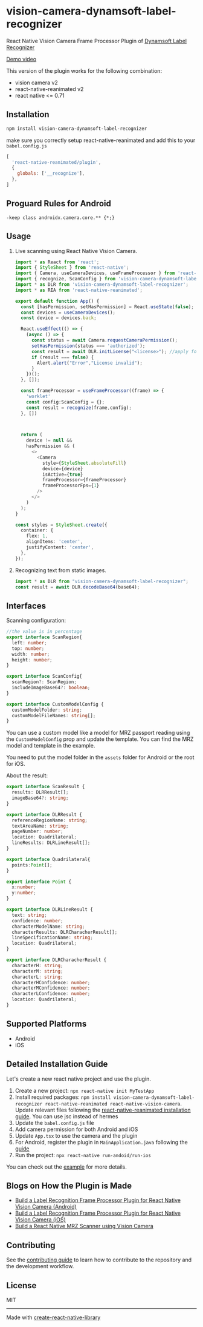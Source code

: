 # vision-camera-dynamsoft-label-recognizer


React Native Vision Camera Frame Processor Plugin of [Dynamsoft Label Recognizer](https://www.dynamsoft.com/label-recognition/overview/)

[Demo video](https://user-images.githubusercontent.com/5462205/204175763-ea23321d-8ae1-40ea-b9ce-209bbe6405bb.mp4)

This version of the plugin works for the following combination:

* vision camera v2
* react-native-reanimated v2
* react native <= 0.71

## Installation

```sh
npm install vision-camera-dynamsoft-label-recognizer
```

make sure you correctly setup react-native-reanimated and add this to your `babel.config.js`

```js
[
  'react-native-reanimated/plugin',
  {
    globals: ['__recognize'],
  },
]
```

## Proguard Rules for Android

```
-keep class androidx.camera.core.** {*;}
```

## Usage

1. Live scanning using React Native Vision Camera.

   ```ts
   import * as React from 'react';
   import { StyleSheet } from 'react-native';
   import { Camera, useCameraDevices, useFrameProcessor } from 'react-native-vision-camera';
   import { recognize, ScanConfig } from 'vision-camera-dynamsoft-label-recognizer';
   import * as DLR from 'vision-camera-dynamsoft-label-recognizer';
   import * as REA from 'react-native-reanimated';

   export default function App() {
     const [hasPermission, setHasPermission] = React.useState(false);
     const devices = useCameraDevices();
     const device = devices.back;

     React.useEffect(() => {
       (async () => {
         const status = await Camera.requestCameraPermission();
         setHasPermission(status === 'authorized');
         const result = await DLR.initLicense("<license>"); //apply for a 30-day trial license here: https://www.dynamsoft.com/customer/license/trialLicense/?product=dlr
         if (result === false) {
           Alert.alert("Error","License invalid");
         }
       })();
     }, []);

     const frameProcessor = useFrameProcessor((frame) => {
       'worklet'
       const config:ScanConfig = {};
       const result = recognize(frame,config);
     }, [])



     return (
       device != null &&
       hasPermission && (
         <>
           <Camera
             style={StyleSheet.absoluteFill}
             device={device}
             isActive={true}
             frameProcessor={frameProcessor}
             frameProcessorFps={1}
           />
         </>
       )
     );
   }

   const styles = StyleSheet.create({
     container: {
       flex: 1,
       alignItems: 'center',
       justifyContent: 'center',
     },
   });
   ```

2. Recognizing text from static images.

   ```ts
   import * as DLR from "vision-camera-dynamsoft-label-recognizer";
   const result = await DLR.decodeBase64(base64);
   ```

## Interfaces

Scanning configuration:

```ts
//the value is in percentage
export interface ScanRegion{
  left: number;
  top: number;
  width: number;
  height: number;
}

export interface ScanConfig{
  scanRegion?: ScanRegion;
  includeImageBase64?: boolean;
}

export interface CustomModelConfig {
  customModelFolder: string;
  customModelFileNames: string[];
}
```

You can use a custom model like a model for MRZ passport reading using the `CustomModelConfig` prop and update the template. You can find the MRZ model and template in the example.

You need to put the model folder in the `assets` folder for Android or the root for iOS.

About the result:

```ts
export interface ScanResult {
  results: DLRResult[];
  imageBase64?: string;
}

export interface DLRResult {
  referenceRegionName: string;
  textAreaName: string;
  pageNumber: number;
  location: Quadrilateral;
  lineResults: DLRLineResult[];
}

export interface Quadrilateral{
  points:Point[];
}

export interface Point {
  x:number;
  y:number;
}

export interface DLRLineResult {
  text: string;
  confidence: number;
  characterModelName: string;
  characterResults: DLRCharacherResult[];
  lineSpecificationName: string;
  location: Quadrilateral;
}

export interface DLRCharacherResult {
  characterH: string;
  characterM: string;
  characterL: string;
  characterHConfidence: number;
  characterMConfidence: number;
  characterLConfidence: number;
  location: Quadrilateral;
}
```

## Supported Platforms

* Android
* iOS

## Detailed Installation Guide

Let's create a new react native project and use the plugin.

1. Create a new project: `npx react-native init MyTestApp`
2. Install required packages: `npm install vision-camera-dynamsoft-label-recognizer react-native-reanimated react-native-vision-camera`. Update relevant files following the [react-native-reanimated installation guide](https://docs.swmansion.com/react-native-reanimated/docs/fundamentals/installation/). You can use jsc instead of hermes
3. Update the `babel.config.js` file
4. Add camera permission for both Android and iOS
5. Update `App.tsx` to use the camera and the plugin
6. For Android, register the plugin in `MainApplication.java` following the [guide](https://mrousavy.com/react-native-vision-camera/docs/guides/frame-processors-plugins-android)
7. Run the project: `npx react-native run-andoid/run-ios`

You can check out the [example](https://github.com/tony-xlh/vision-camera-dynamsoft-label-recognizer/tree/main/example) for more details.

## Blogs on How the Plugin is Made

* [Build a Label Recognition Frame Processor Plugin for React Native Vision Camera (Android)](https://www.dynamsoft.com/codepool/react-native-vision-camera-label-recognition-plugin-android.html)
* [Build a Label Recognition Frame Processor Plugin for React Native Vision Camera (iOS)](https://www.dynamsoft.com/codepool/react-native-vision-camera-label-recognition-plugin-ios.html)
* [Build a React Native MRZ Scanner using Vision Camera](https://www.dynamsoft.com/codepool/react-native-mrz-scanner-vision-camera.html)

## Contributing

See the [contributing guide](CONTRIBUTING.md) to learn how to contribute to the repository and the development workflow.

## License

MIT

---

Made with [create-react-native-library](https://github.com/callstack/react-native-builder-bob)
